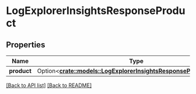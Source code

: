 # LogExplorerInsightsResponseProduct

## Properties

Name | Type | Description | Notes
------------ | ------------- | ------------- | -------------
**product** | Option<[**crate::models::LogExplorerInsightsResponseProductProduct**](LogExplorerInsightsResponseProductProduct.md)> |  | 

[[Back to API list]](../README.md#documentation-for-api-endpoints) [[Back to README]](../README.md)


